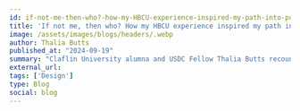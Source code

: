 ```yaml
---
id: if-not-me-then-who?-how-my-HBCU-experience-inspired-my-path-into-public-service
title: 'If not me, then who? How my HBCU experience inspired my path into public service'
image: /assets/images/blogs/headers/.webp
author: Thalia Butts
published_at: "2024-09-19"
summary: "Claflin University alumna and USDC Fellow Thalia Butts recounts how her HBCU experience instilled in her a heart for community, care, and service, prompting her to serve in her gifts boldly and with confidence."
external_url:
tags: ['Design']
type: Blog
social: blog
---
```

